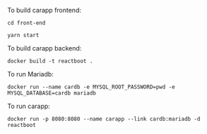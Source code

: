 
To build carapp frontend:

```cd front-end```

```yarn start```

To build carapp backend:

```docker build -t reactboot .```

To run Mariadb:

```docker run --name cardb -e MYSQL_ROOT_PASSWORD=pwd -e MYSQL_DATABASE=cardb mariadb```

To run carapp:

```docker run -p 8080:8080 --name carapp --link cardb:mariadb -d reactboot```
